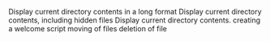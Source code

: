Display current directory contents in a long format
Display current directory contents, including hidden files 
Display current directory contents.
creating a welcome script
moving of files
deletion of file
